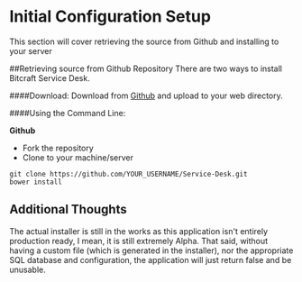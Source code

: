 # Initial Configuration Setup
This section will cover retrieving the source from Github and installing to your server

##Retrieving source from Github Repository
There are two ways to install Bitcraft Service Desk.

####Download:
Download from [Github](https://github.com/bitcraft-labs/Service-Desk/archive/pre-alpha.zip) and upload to your web directory.

####Using the Command Line:

**Github**

- Fork the repository
- Clone to your machine/server
```
git clone https://github.com/YOUR_USERNAME/Service-Desk.git
bower install
```
Additional Thoughts
------
The actual installer is still in the works as this application isn't entirely production ready, I mean, it is still extremely Alpha. That said, without having a custom file (which is generated in the installer), nor the appropriate SQL database and configuration, the application will just return false and be unusable.
